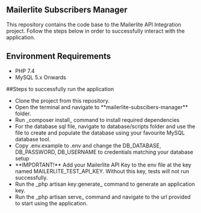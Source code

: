 ## Mailerlite Subscribers Manager
This repository contains the code base to the Mailerlite API Integration project. Follow the steps below
in order to successfully interact with the application.

## Environment Requirements
<ul>
    <li>PHP 7.4</li>
    <li>MySQL 5.x Onwards</li>
</ul>

##Steps to successfully run the application
<ul>
    <li>Clone the project from this repository.</li>
    <li>Open the terminal and navigate to **mailerlite-subscibers-manager** folder.</li>
    <li>Run _composer install_ command to install required dependencies</li>
    <li>For the database sql file, navigate to database/scripts folder and use the file
        to create and populate the database using your favourite MySQL database tool.</li>
    <li>Copy .env.example to .env and change the DB_DATABASE, DB_PASSWORD, DB_USERNAME to credentials matching your database setup</li>
    <li>**IMPORTANT!** Add your Mailerlite API Key to the env file at the key named MAILERLITE_TEST_API_KEY. Without this key, tests will not run successfully.</li>
    <li>Run the _php artisan key:generate_ command to generate an application key.</li>
    <li>Run the _php artisan serve_ command and navigate to the url provided to start using the application.</li>
</ul>
